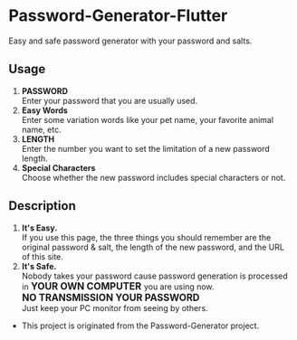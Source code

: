 # Password-Generator-Flutter
Easy and safe password generator with your password and salts.

## Usage
1. **PASSWORD** <br>
   Enter your password that you are usually used.
2. **Easy Words** <br>
   Enter some variation words like your pet name, your favorite animal name, etc.
3. **LENGTH** <br> 
   Enter the number you want to set the limitation of a new password length.
4. **Special Characters** <br> 
   Choose whether the new password includes special characters or not.


## Description
1. **It's Easy.** <br>
   If you use this page, the three things you should remember are the original password & salt, the length of the new password, and the URL of this site.
2. **It's Safe.** <br>
   Nobody takes your password cause password generation is processed in 
   <span style="font-size:1.2em;">**YOUR OWN COMPUTER** </span> 
   you are using now. <br>
   <span style="font-size:1.2em;">**NO TRANSMISSION YOUR PASSWORD** <br> </span>
   Just keep your PC monitor from seeing by others.


* This project is originated from the Password-Generator project.